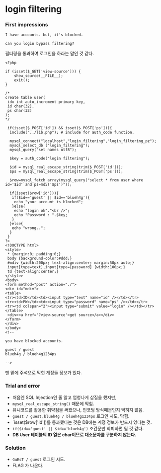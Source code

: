 # login filtering
### First impressions
```
I have accounts. but, it's blocked.

can you login bypass filtering?
```
필터링을 통과하여 로그인을 하라는 말인 것 같다.
```
<?php

if (isset($_GET['view-source'])) {
    show_source(__FILE__);
    exit();
}

/*
create table user(
 idx int auto_increment primary key,
 id char(32),
 ps char(32)
);
*/

 if(isset($_POST['id']) && isset($_POST['ps'])){
  include("../lib.php"); # include for auth_code function.

  mysql_connect("localhost","login_filtering","login_filtering_pz");
  mysql_select_db ("login_filtering");
  mysql_query("set names utf8");

  $key = auth_code("login filtering");

  $id = mysql_real_escape_string(trim($_POST['id']));
  $ps = mysql_real_escape_string(trim($_POST['ps']));

  $row=mysql_fetch_array(mysql_query("select * from user where id='$id' and ps=md5('$ps')"));

  if(isset($row['id'])){
   if($id=='guest' || $id=='blueh4g'){
    echo "your account is blocked";
   }else{
    echo "login ok"."<br />";
    echo "Password : ".$key;
   }
  }else{
   echo "wrong..";
  }
 }
?>
<!DOCTYPE html>
<style>
 * {margin:0; padding:0;}
 body {background-color:#ddd;}
 #mdiv {width:200px; text-align:center; margin:50px auto;}
 input[type=text],input[type=[password] {width:100px;}
 td {text-align:center;}
</style>
<body>
<form method="post" action="./">
<div id="mdiv">
<table>
<tr><td>ID</td><td><input type="text" name="id" /></td></tr>
<tr><td>PW</td><td><input type="password" name="ps" /></td></tr>
<tr><td colspan="2"><input type="submit" value="login" /></td></tr>
</table>
 <div><a href='?view-source'>get source</a></div>
</form>
</div>
</body>
<!--

you have blocked accounts.

guest / guest
blueh4g / blueh4g1234ps

-->
```
맨 밑에 주석으로 막힌 계정들 정보가 있다.
### Trial and error
* 처음엔 SQL Injection인 줄 알고 엄청나게 삽질을 했지만,
* `mysql_real_escape_string()` 때문에 막힘.
* 유니코드를 활용한 취약점을 써봤으나, 인코딩 방식때문인지 먹히지 않음.
* `guest / guest`, `blueh4g / blueh4g1234ps` 로그인 시도, 막힘.
* `isset($row['id'])를 통과했다는 것은 DB에는 계정 정보가 반드시 있다는 것.
* `if($id=='guest' || $id=='blueh4g')` 조건문만 회피하면 될 것 같다.
* **DB User 테이블의 ID 열은 char이므로 대소문자를 구분하지 않는다.**
### Solution
* `GuEsT / guest` 로그인 시도.
* FLAG 가 나온다.